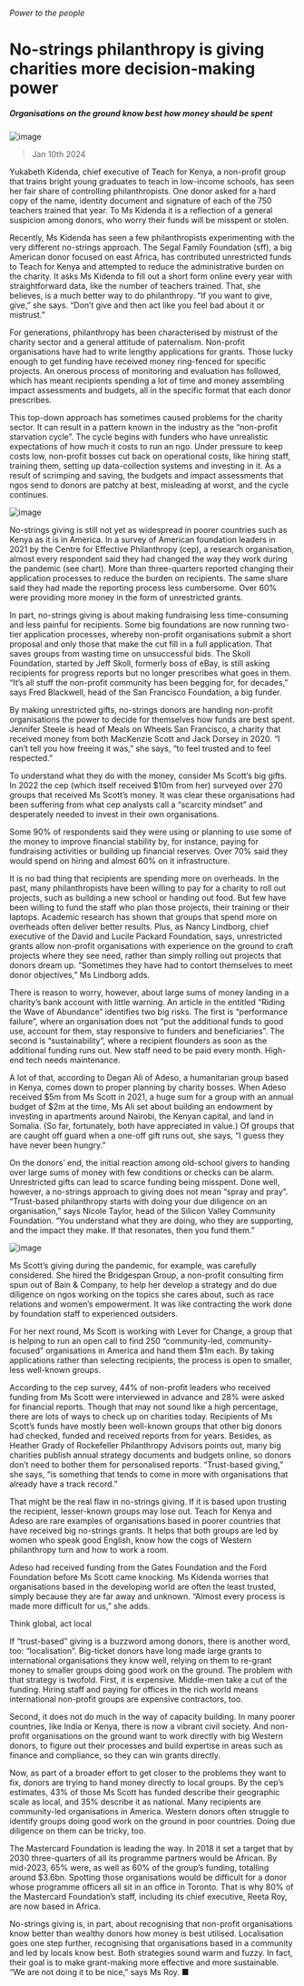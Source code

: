 ###### Power to the people
# No-strings philanthropy is giving charities more decision-making power 
##### Organisations on the ground know best how money should be spent 
![image](images/20240113_SRD002.jpg) 
> Jan 10th 2024 
Yukabeth Kidenda, chief executive of Teach for Kenya, a non-profit group that trains bright young graduates to teach in low-income schools, has seen her fair share of controlling philanthropists. One donor asked for a hard copy of the name, identity document and signature of each of the 750 teachers trained that year. To Ms Kidenda it is a reflection of a general suspicion among donors, who worry their funds will be misspent or stolen. 
Recently, Ms Kidenda has seen a few philanthropists experimenting with the very different no-strings approach. The Segal Family Foundation (sff), a big American donor focused on east Africa, has contributed unrestricted funds to Teach for Kenya and attempted to reduce the administrative burden on the charity. It asks Ms Kidenda to fill out a short form online every year with straightforward data, like the number of teachers trained. That, she believes, is a much better way to do philanthropy. “If you want to give, give,” she says. “Don’t give and then act like you feel bad about it or mistrust.”
For generations, philanthropy has been characterised by mistrust of the charity sector and a general attitude of paternalism. Non-profit organisations have had to write lengthy applications for grants. Those lucky enough to get funding have received money ring-fenced for specific projects. An onerous process of monitoring and evaluation has followed, which has meant recipients spending a lot of time and money assembling impact assessments and budgets, all in the specific format that each donor prescribes. 
This top-down approach has sometimes caused problems for the charity sector. It can result in a pattern known in the industry as the “non-profit starvation cycle”. The cycle begins with funders who have unrealistic expectations of how much it costs to run an ngo. Under pressure to keep costs low, non-profit bosses cut back on operational costs, like hiring staff, training them, setting up data-collection systems and investing in it. As a result of scrimping and saving, the budgets and impact assessments that ngos send to donors are patchy at best, misleading at worst, and the cycle continues. 
![image](images/20240113_SRC065.png) 

No-strings giving is still not yet as widespread in poorer countries such as Kenya as it is in America. In a survey of American foundation leaders in 2021 by the Centre for Effective Philanthropy (cep), a research organisation, almost every respondent said they had changed the way they work during the pandemic (see chart). More than three-quarters reported changing their application processes to reduce the burden on recipients. The same share said they had made the reporting process less cumbersome. Over 60% were providing more money in the form of unrestricted grants.
In part, no-strings giving is about making fundraising less time-consuming and less painful for recipients. Some big foundations are now running two-tier application processes, whereby non-profit organisations submit a short proposal and only those that make the cut fill in a full application. That saves groups from wasting time on unsuccessful bids. The Skoll Foundation, started by Jeff Skoll, formerly boss of eBay, is still asking recipients for progress reports but no longer prescribes what goes in them. “It’s all stuff the non-profit community has been begging for, for decades,” says Fred Blackwell, head of the San Francisco Foundation, a big funder.
By making unrestricted gifts, no-strings donors are handing non-profit organisations the power to decide for themselves how funds are best spent. Jennifer Steele is head of Meals on Wheels San Francisco, a charity that received money from both MacKenzie Scott and Jack Dorsey in 2020. “I can’t tell you how freeing it was,” she says, “to feel trusted and to feel respected.”

To understand what they do with the money, consider Ms Scott’s big gifts. In 2022 the cep (which itself received $10m from her) surveyed over 270 groups that received Ms Scott’s money. It was clear these organisations had been suffering from what cep analysts call a “scarcity mindset” and desperately needed to invest in their own organisations. 
Some 90% of respondents said they were using or planning to use some of the money to improve financial stability by, for instance, paying for fundraising activities or building up financial reserves. Over 70% said they would spend on hiring and almost 60% on it infrastructure.
It is no bad thing that recipients are spending more on overheads. In the past, many philanthropists have been willing to pay for a charity to roll out projects, such as building a new school or handing out food. But few have been willing to fund the staff who plan those projects, their training or their laptops. Academic research has shown that groups that spend more on overheads often deliver better results. Plus, as Nancy Lindborg, chief executive of the David and Lucile Packard Foundation, says, unrestricted grants allow non-profit organisations with experience on the ground to craft projects where they see need, rather than simply rolling out projects that donors dream up. “Sometimes they have had to contort themselves to meet donor objectives,” Ms Lindborg adds.
There is reason to worry, however, about large sums of money landing in a charity’s bank account with little warning. An article in the  entitled “Riding the Wave of Abundance” identifies two big risks. The first is “performance failure”, where an organisation does not “put the additional funds to good use, account for them, stay responsive to funders and beneficiaries”. The second is “sustainability”, where a recipient flounders as soon as the additional funding runs out. New staff need to be paid every month. High-end tech needs maintenance. 
A lot of that, according to Degan Ali of Adeso, a humanitarian group based in Kenya, comes down to proper planning by charity bosses. When Adeso received $5m from Ms Scott in 2021, a huge sum for a group with an annual budget of $2m at the time, Ms Ali set about building an endowment by investing in apartments around Nairobi, the Kenyan capital, and land in Somalia. (So far, fortunately, both have appreciated in value.) Of groups that are caught off guard when a one-off gift runs out, she says, “I guess they have never been hungry.”
On the donors’ end, the initial reaction among old-school givers to handing over large sums of money with few conditions or checks can be alarm. Unrestricted gifts can lead to scarce funding being misspent. Done well, however, a no-strings approach to giving does not mean “spray and pray”. “Trust-based philanthropy starts with doing your due diligence on an organisation,” says Nicole Taylor, head of the Silicon Valley Community Foundation. “You understand what they are doing, who they are supporting, and the impact they make. If that resonates, then you fund them.” 
![image](images/20240113_SRC325.png) 

Ms Scott’s giving during the pandemic, for example, was carefully considered. She hired the Bridgespan Group, a non-profit consulting firm spun out of Bain &amp; Company, to help her develop a strategy and do due diligence on ngos working on the topics she cares about, such as race relations and women’s empowerment. It was like contracting the work done by foundation staff to experienced outsiders. 
For her next round, Ms Scott is working with Lever for Change, a group that is helping to run an open call to find 250 “community-led, community-focused” organisations in America and hand them $1m each. By taking applications rather than selecting recipients, the process is open to smaller, less well-known groups. 
According to the cep survey, 44% of non-profit leaders who received funding from Ms Scott were interviewed in advance and 28% were asked for financial reports. Though that may not sound like a high percentage, there are lots of ways to check up on charities today. Recipients of Ms Scott’s funds have mostly been well-known groups that other big donors had checked, funded and received reports from for years. Besides, as Heather Grady of Rockefeller Philanthropy Advisors points out, many big charities publish annual strategy documents and budgets online, so donors don’t need to bother them for personalised reports. “Trust-based giving,” she says, “is something that tends to come in more with organisations that already have a track record.”
That might be the real flaw in no-strings giving. If it is based upon trusting the recipient, lesser-known groups may lose out. Teach for Kenya and Adeso are rare examples of organisations based in poorer countries that have received big no-strings grants. It helps that both groups are led by women who speak good English, know how the cogs of Western philanthropy turn and how to work a room. 
Adeso had received funding from the Gates Foundation and the Ford Foundation before Ms Scott came knocking. Ms Kidenda worries that organisations based in the developing world are often the least trusted, simply because they are far away and unknown. “Almost every process is made more difficult for us,” she adds. 
Think global, act local
If “trust-based” giving is a buzzword among donors, there is another word, too: “localisation”. Big-ticket donors have long made large grants to international organisations they know well, relying on them to re-grant money to smaller groups doing good work on the ground. The problem with that strategy is twofold. First, it is expensive. Middle-men take a cut of the funding. Hiring staff and paying for offices in the rich world means international non-profit groups are expensive contractors, too. 
Second, it does not do much in the way of capacity building. In many poorer countries, like India or Kenya, there is now a vibrant civil society. And non-profit organisations on the ground want to work directly with big Western donors, to figure out their processes and build expertise in areas such as finance and compliance, so they can win grants directly.
Now, as part of a broader effort to get closer to the problems they want to fix, donors are trying to hand money directly to local groups. By the cep’s estimates, 43% of those Ms Scott has funded describe their geographic scale as local, and 35% describe it as national. Many recipients are community-led organisations in America. Western donors often struggle to identify groups doing good work on the ground in poor countries. Doing due diligence on them can be tricky, too.
The Mastercard Foundation is leading the way. In 2018 it set a target that by 2030 three-quarters of all its programme partners would be African. By mid-2023, 65% were, as well as 60% of the group’s funding, totalling around $3.6bn. Spotting those organisations would be difficult for a donor whose programme officers all sit in an office in Toronto. That is why 80% of the Mastercard Foundation’s staff, including its chief executive, Reeta Roy, are now based in Africa. 
No-strings giving is, in part, about recognising that non-profit organisations know better than wealthy donors how money is best utilised. Localisation goes one step further, recognising that organisations based in a community and led by locals know best. Both strategies sound warm and fuzzy. In fact, their goal is to make grant-making more effective and more sustainable. “We are not doing it to be nice,” says Ms Roy. ■
